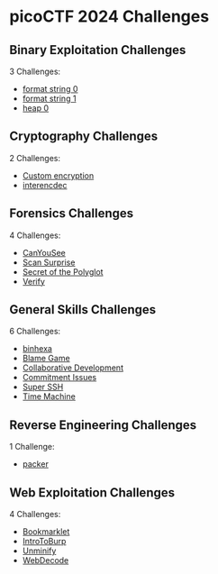 # picoCTF 2024 Challenges

## Binary Exploitation Challenges

3 Challenges:
- [format string 0](Binary_Exploitation/format_string_0.md)
- [format string 1](Binary_Exploitation/format_string_1.md)
- [heap 0](Binary_Exploitation/heap_0.md)

## Cryptography Challenges

2 Challenges:
- [Custom encryption](Cryptography/Custom_encryption.md)
- [interencdec](Cryptography/interencdec.md)

## Forensics Challenges

4 Challenges: 
- [CanYouSee](Forensics/CanYouSee.md)
- [Scan Surprise](Forensics/Scan_Surprise.md)
- [Secret of the Polyglot](Forensics/Secret_of_the_Polyglot.md)
- [Verify](Forensics/Verify.md)

## General Skills Challenges

6 Challenges:
- [binhexa](General_Skills/binhexa.md)
- [Blame Game](General_Skills/Blame_Game.md)
- [Collaborative Development](General_Skills/Collaborative_Development.md)
- [Commitment Issues](General_Skills/Commitment_Issues.md)
- [Super SSH](General_Skills/Super_SSH.md)
- [Time Machine](General_Skills/Time_Machine.md)

## Reverse Engineering Challenges

1 Challenge:
- [packer](Reverse_Engineering/packer.md)

## Web Exploitation Challenges

4 Challenges:
- [Bookmarklet](Web_Exploitation/Bookmarklet.md)
- [IntroToBurp](Web_Exploitation/IntroToBurp.md)
- [Unminify](Web_Exploitation/Unminify.md)
- [WebDecode](Web_Exploitation/WebDecode.md)

